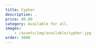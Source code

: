 ```yaml
---
title: Cypher
description: .
price: 80.00
category: Available for all.
images: 
    - /assets/img/available/cypher.jpg
order: 5000
---
```

